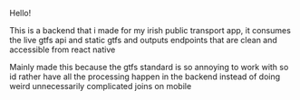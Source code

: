 Hello!

This is a backend that i made for my irish public transport app, it consumes the live gtfs api and static gtfs and outputs endpoints that are clean and accessible from react native

Mainly made this because the gtfs standard is so annoying to work with so id rather have all the processing happen in the backend instead of doing weird unnecessarily complicated joins on mobile
